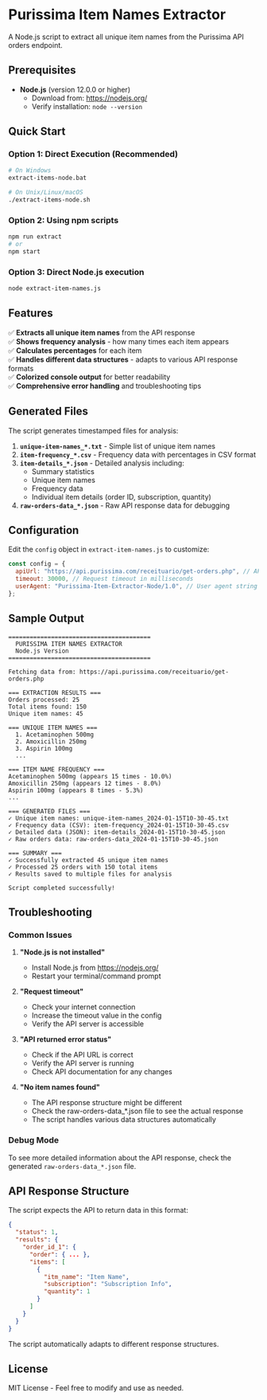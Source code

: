 # Purissima Item Names Extractor

A Node.js script to extract all unique item names from the Purissima API orders endpoint.

## Prerequisites

- **Node.js** (version 12.0.0 or higher)
  - Download from: https://nodejs.org/
  - Verify installation: `node --version`

## Quick Start

### Option 1: Direct Execution (Recommended)

```bash
# On Windows
extract-items-node.bat

# On Unix/Linux/macOS
./extract-items-node.sh
```

### Option 2: Using npm scripts

```bash
npm run extract
# or
npm start
```

### Option 3: Direct Node.js execution

```bash
node extract-item-names.js
```

## Features

✅ **Extracts all unique item names** from the API response  
✅ **Shows frequency analysis** - how many times each item appears  
✅ **Calculates percentages** for each item  
✅ **Handles different data structures** - adapts to various API response formats  
✅ **Colorized console output** for better readability  
✅ **Comprehensive error handling** and troubleshooting tips

## Generated Files

The script generates timestamped files for analysis:

1. **`unique-item-names_*.txt`** - Simple list of unique item names
2. **`item-frequency_*.csv`** - Frequency data with percentages in CSV format
3. **`item-details_*.json`** - Detailed analysis including:
   - Summary statistics
   - Unique item names
   - Frequency data
   - Individual item details (order ID, subscription, quantity)
4. **`raw-orders-data_*.json`** - Raw API response data for debugging

## Configuration

Edit the `config` object in `extract-item-names.js` to customize:

```javascript
const config = {
  apiUrl: "https://api.purissima.com/receituario/get-orders.php", // API endpoint
  timeout: 30000, // Request timeout in milliseconds
  userAgent: "Purissima-Item-Extractor-Node/1.0", // User agent string
};
```

## Sample Output

```
========================================
  PURISSIMA ITEM NAMES EXTRACTOR
  Node.js Version
========================================

Fetching data from: https://api.purissima.com/receituario/get-orders.php

=== EXTRACTION RESULTS ===
Orders processed: 25
Total items found: 150
Unique item names: 45

=== UNIQUE ITEM NAMES ===
  1. Acetaminophen 500mg
  2. Amoxicillin 250mg
  3. Aspirin 100mg
  ...

=== ITEM NAME FREQUENCY ===
Acetaminophen 500mg (appears 15 times - 10.0%)
Amoxicillin 250mg (appears 12 times - 8.0%)
Aspirin 100mg (appears 8 times - 5.3%)
...

=== GENERATED FILES ===
✓ Unique item names: unique-item-names_2024-01-15T10-30-45.txt
✓ Frequency data (CSV): item-frequency_2024-01-15T10-30-45.csv
✓ Detailed data (JSON): item-details_2024-01-15T10-30-45.json
✓ Raw orders data: raw-orders-data_2024-01-15T10-30-45.json

=== SUMMARY ===
✓ Successfully extracted 45 unique item names
✓ Processed 25 orders with 150 total items
✓ Results saved to multiple files for analysis

Script completed successfully!
```

## Troubleshooting

### Common Issues

1. **"Node.js is not installed"**

   - Install Node.js from https://nodejs.org/
   - Restart your terminal/command prompt

2. **"Request timeout"**

   - Check your internet connection
   - Increase the timeout value in the config
   - Verify the API server is accessible

3. **"API returned error status"**

   - Check if the API URL is correct
   - Verify the API server is running
   - Check API documentation for any changes

4. **"No item names found"**
   - The API response structure might be different
   - Check the raw-orders-data\_\*.json file to see the actual response
   - The script handles various data structures automatically

### Debug Mode

To see more detailed information about the API response, check the generated `raw-orders-data_*.json` file.

## API Response Structure

The script expects the API to return data in this format:

```json
{
  "status": 1,
  "results": {
    "order_id_1": {
      "order": { ... },
      "items": [
        {
          "itm_name": "Item Name",
          "subscription": "Subscription Info",
          "quantity": 1
        }
      ]
    }
  }
}
```

The script automatically adapts to different response structures.

## License

MIT License - Feel free to modify and use as needed.
